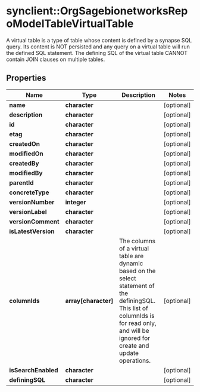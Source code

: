 # synclient::OrgSagebionetworksRepoModelTableVirtualTable

A virtual table is a type of table whose content is defined by a synapse SQL query. Its content is NOT persisted and any query on a virtual table will run the defined SQL statement. The defining SQL of the virtual table CANNOT contain JOIN clauses on multiple tables.

## Properties
Name | Type | Description | Notes
------------ | ------------- | ------------- | -------------
**name** | **character** |  | [optional] 
**description** | **character** |  | [optional] 
**id** | **character** |  | [optional] 
**etag** | **character** |  | [optional] 
**createdOn** | **character** |  | [optional] 
**modifiedOn** | **character** |  | [optional] 
**createdBy** | **character** |  | [optional] 
**modifiedBy** | **character** |  | [optional] 
**parentId** | **character** |  | [optional] 
**concreteType** | **character** |  | [optional] 
**versionNumber** | **integer** |  | [optional] 
**versionLabel** | **character** |  | [optional] 
**versionComment** | **character** |  | [optional] 
**isLatestVersion** | **character** |  | [optional] 
**columnIds** | **array[character]** | The columns of a virtual table are dynamic based on the select statement of the definingSQL. This list of columnIds is for read only, and will be ignored for create and update operations. | [optional] 
**isSearchEnabled** | **character** |  | [optional] 
**definingSQL** | **character** |  | [optional] 


